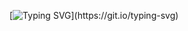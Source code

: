 [![Typing SVG](https://readme-typing-svg.herokuapp.com?font=RobotoMono&size=35&duration=3500&pause=500&color=17975A&center=true&width=435&height=60&lines=Hello+there..)](https://git.io/typing-svg)

<!--
**MagnuSiwy/MagnuSiwy** is a ✨ _special_ ✨ repository because its `README.md` (this file) appears on your GitHub profile.

Here are some ideas to get you started:

- 🔭 I’m currently working on ...
- 🌱 I’m currently learning ...
- 👯 I’m looking to collaborate on ...
- 🤔 I’m looking for help with ...
- 💬 Ask me about ...
- 📫 How to reach me: ...
- 😄 Pronouns: ...
- ⚡ Fun fact: ...
-->

